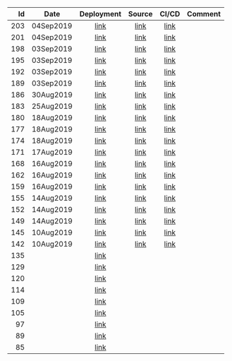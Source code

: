 | Id | Date | Deployment | Source | CI/CD | Comment |
| -: | ---- | :--------: | :----: | :---: | ------- |
| 203 | 04Sep2019 | [link](https://the-lost-souls.github.io//versions/203/) | [link](https://github.com/the-lost-souls/tls-home/commit/6fc3341a8db0b2f49c9dfb810093be8731eb6a47) | [link](https://circleci.com/workflow-run/e338ba0b-6295-45e2-ae99-aad0cbd6d05e) | |
| 201 | 04Sep2019 | [link](https://the-lost-souls.github.io/tls-home/versions/201/) | [link](https://github.com/the-lost-souls/tls-home/commit/131010992e64bc700d5e34f277eceff66a936c56) | [link](https://circleci.com/workflow-run/6dee6e16-65c5-4af4-8828-a142d915d341) | |
| 198 | 03Sep2019 | [link](https://the-lost-souls.github.io/versions/198/) | [link](https://github.com/the-lost-souls/tls-home/commit/cd92e18bddf4b399fe11b92e339dcf88cf6f3062) | [link](https://circleci.com/workflow-run/e7e864d4-5a73-4204-a433-8b2dfe936522) | |
| 195 | 03Sep2019 | [link](https://the-lost-souls.github.io/versions/195/) | [link](https://github.com/the-lost-souls/tls-home/commit/ca8616c7ae2685fa120d6ac28cb87bf180b98495) | [link](https://circleci.com/workflow-run/388040dc-a204-4680-9d52-22189c8bf779) | |
| 192 | 03Sep2019 | [link](https://the-lost-souls.github.io/versions/192/) | [link](https://github.com/the-lost-souls/tls-home/commit/4b44f23f6385a4dae4636401099bfbce285d4222) | [link](https://circleci.com/workflow-run/ed1454bc-88f1-43f4-8458-2d6bc4f6c236) | |
| 189 | 03Sep2019 | [link](https://the-lost-souls.github.io/versions/189/) | [link](https://github.com/the-lost-souls/tls-home/commit/63f40e01933f227f2e53ae3de729baeb7495caac) | [link](https://circleci.com/workflow-run/83447b90-34fe-4465-8e15-195d01ae7b8d) | |
| 186 | 30Aug2019 | [link](https://the-lost-souls.github.io/versions/186/) | [link](https://github.com/the-lost-souls/tls-home/commit/ce4f96dd1bcf6b0358fba7193588f148ad9885fb) | [link](https://circleci.com/workflow-run/b11e38bb-bcd3-4cea-9f3f-52a31cade439) | |
| 183 | 25Aug2019 | [link](https://the-lost-souls.github.io/versions/183/) | [link](https://github.com/the-lost-souls/tls-home/commit/a110afee07e5ef5b72ad53025e7147b9b0ff4726) | [link](https://circleci.com/workflow-run/51c09b20-3b55-4a5f-bc5e-fe0bd7f1f9b0) | |
| 180 | 18Aug2019 | [link](https://the-lost-souls.github.io/versions/180/) | [link](https://github.com/the-lost-souls/tls-home/commit/0deb5281efef849bee42f45432ea8caa2411255f) | [link](https://circleci.com/workflow-run/dfd3f5cc-e1fc-4a43-8b53-2ac1d9807389) | |
| 177 | 18Aug2019 | [link](https://the-lost-souls.github.io/versions/177/) | [link](https://github.com/the-lost-souls/tls-home/commit/039abd89b9f55b62f7de6082038cf665097358ae) | [link](https://circleci.com/workflow-run/6ebfeb2d-467b-466d-8aa8-067d23e7dd1e) | |
| 174 | 18Aug2019 | [link](https://the-lost-souls.github.io/versions/174/) | [link](https://github.com/the-lost-souls/tls-home/commit/e2e2a31814689a55fb2770b19bc6e4b99d4c435e) | [link](https://circleci.com/workflow-run/f1148051-0533-44b5-bc40-27f817033438) | |
| 171 | 17Aug2019 | [link](https://the-lost-souls.github.io/versions/171/) | [link](https://github.com/the-lost-souls/tls-home/commit/f1f9e5e18a99a3d24adc2e059c0f08946e75ff72) | [link](https://circleci.com/workflow-run/691737da-4ff0-4c1f-b0d7-0ce750023db7) | |
| 168 | 16Aug2019 | [link](https://the-lost-souls.github.io/versions/168/) | [link](https://github.com/the-lost-souls/tls-home/commit/4ebfdbc283f467abdbbb5639ca762df345ba7668) | [link](https://circleci.com/workflow-run/fa19cb08-3b60-4270-9684-145782bbc000) | |
| 162 | 16Aug2019 | [link](https://the-lost-souls.github.io/versions/162/) | [link](https://github.com/the-lost-souls/tls-home/commit/978a543ca830562421e972ddb0554f66f616974c) | [link](https://circleci.com/workflow-run/7e880244-41d0-4e1b-8cdb-e73f4eb4a240) | |
| 159 | 16Aug2019 | [link](https://the-lost-souls.github.io/versions/159/) | [link](https://github.com/the-lost-souls/tls-home/commit/7943ad199ee51da79e9db801e187ef53d76886e9) | [link](https://circleci.com/workflow-run/46558d2a-c9f2-470a-9eb5-7e6eb11ae2fc) | |
| 155 | 14Aug2019 | [link](https://the-lost-souls.github.io/versions/155/) | [link](https://github.com/the-lost-souls/tls-home/commit/7b000384fda785ae3ff06d55321e5a4815a788a7) | [link](https://circleci.com/workflow-run/78b320ef-516e-4320-8a26-561da22826a6) | |
| 152 | 14Aug2019 | [link](https://the-lost-souls.github.io/versions/152/) | [link](https://github.com/the-lost-souls/tls-home/commit/51489adbe148a2ef01263d44434fbbb0fe91b0c4) | [link](https://circleci.com/workflow-run/7d069640-17fe-47a2-8f64-3e6f4d296977) | |
| 149 | 14Aug2019 | [link](https://the-lost-souls.github.io/versions/149/) | [link](https://github.com/the-lost-souls/tls-home/commit/11311ebc848752491fe49d4f81a6089fe7812815) | [link](https://circleci.com/workflow-run/6582b32a-e9cb-4df6-8ae9-76fe3bed7f7b) | |
| 145 | 10Aug2019 | [link](https://the-lost-souls.github.io/versions/145/) | [link](https://github.com/the-lost-souls/tls-home/commit/1a8fd0d5c76fa31005a132a28732308e2597c506) | [link](https://circleci.com/workflow-run/7b779dfd-ebc1-42e7-82d9-b8cafbbd7505) | |
| 142 | 10Aug2019 | [link](https://the-lost-souls.github.io//versions/142/) | [link](https://github.com/the-lost-souls/tls-home/commit/858eadc4b8ac43bb49ad589ec2948af7c47e5dfd) | [link](https://circleci.com/workflow-run/167d1758-0b50-4227-8291-625c80b23e6d) | |
| 135 |  | [link](https://the-lost-souls.github.io/versions/135/) | | | |
| 129 |  | [link](https://the-lost-souls.github.io/versions/129/) | | | |
| 120 |  | [link](https://the-lost-souls.github.io/versions/120/) | | | |
| 114 |  | [link](https://the-lost-souls.github.io/versions/114/) | | | |
| 109 |  | [link](https://the-lost-souls.github.io/versions/109/) | | | |
| 105 |  | [link](https://the-lost-souls.github.io/versions/105/) | | | |
| 97 |  | [link](https://the-lost-souls.github.io/versions/97/) | | | |
| 89 |  | [link](https://the-lost-souls.github.io/versions/89/) | | | |
| 85 |  | [link](https://the-lost-souls.github.io/versions/85/) | | | |

